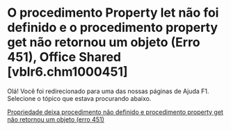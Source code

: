
# O procedimento Property let não foi definido e o procedimento property get não retornou um objeto (Erro 451), Office Shared [vblr6.chm1000451]

Olá! Você foi redirecionado para uma das nossas páginas de Ajuda F1. Selecione o tópico que estava procurando abaixo.

[Propriedade deixa procedimento não definido e procedimento property get não retornou um objeto (erro 451)](http://msdn.microsoft.com/library/7f34f9a0-d83a-3fd6-50cd-10f82d893ee1%28Office.15%29.aspx)
